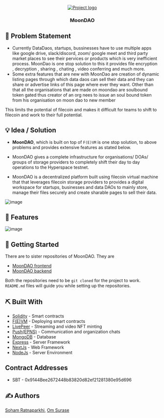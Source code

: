 <p align="center">
  <a href="" rel="noopener">
 <img src="https://user-images.githubusercontent.com/92905626/219963934-5bccf2b3-6e5f-4098-a6b0-e99243749902.png" alt="Project logo"></a>
</p>
<h3 align="center">MoonDAO</h3>


## 🧐 Problem Statement <a name="#problem-statement"> </a>

* Currently DataDaos, startups, bussinesses have to use multiple apps like google drive, slack/discord, zoom/ google meet and third party market places to see their pervices or products which is very inefficient process. MoonDao is one stop solution to this it provides file encryption , decryption , sharing , chating , video conferring and much more.
* Some extra features that are new with MoonDao are creation of dynamic listing pages through which data daos can sell their data and they can share or advertise links of this page where ever they want. Other than that all the organisations that are made on moondao are soulbound token gated thus creator of an org nees to issue an soul bound token from his organisation on moon dao to new member 

This limits the potential of filecoin and makes it difficult for teams to shift to filecoin and work to their full potential.

## 💡 Idea / Solution <a name="#idea"> </a>

- **MoonDAO**, which is built on top of `F(E)VM` is one stop solution, to above problems and provides extensive features as stated below.

- MoonDAO gives a complete infrastructure for organisations/ DOAs/ groups of storage providers to completely shift their day to day operations to the Hyperspace testnet.

- MoonDAO is a decentralized platform built using filecoin virtual machine that that leverages filecoin storage providers to provides a 
digital workspace for startups, businesses and data DAOs to mainly  store, manage their files securely and create sharable pages to sell their data. 

![image](https://user-images.githubusercontent.com/92905626/219964272-4ea24297-e026-40fa-9bab-a35e4077bca0.png)

## 🚀 Features <a name="#future-scope"> </a>

![image](https://user-images.githubusercontent.com/92905626/219964166-8104126b-15b4-4299-ad20-3b38fc7fa049.png)

## 🏁 Getting Started <a name="#getting-started"> </a>

There are to sister repositories of MoonDAO. They are
- [MoonDAO frontend](https://github.com/omsurase/MoonDao-frontend)
- [MoonDAO backend](https://github.com/omsurase/MoonDao-Backend)

Both the repositories need to be `git cloned` for the project to work. `README.md` files will guide you while setting up the repositories.

## ⛏️ Built With <a name = "tech-stack"></a>

- [Solidity](https://soliditylang.org/) - Smart contracts
- [F(E)VM](https://fvm.filecoin.io/) - Deploying smart contracts
- [LivePeer](https://livepeer.org/) - Streaming and video NFT minting
- [Push(EPNS)](https://push.org/) - Communication and organization chats
- [MongoDB](https://www.mongodb.com/) - Database
- [Express](https://expressjs.com/) - Server Framework
- [NextJs](https://nextjs.org/) - Web Framework
- [NodeJs](https://nodejs.org/en/) - Server Environment

## Contract Addresses
- SBT - 0x9144Bee2672448b83820d82ef21281380e95d696
## ✍️ Authors <a name = "authors"></a>

[Soham Ratnaparkhi](https://github.com/SohamRatnaparkhi), [Om Surase](https://github.com/omsurase)
